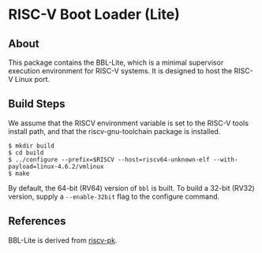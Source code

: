 RISC-V Boot Loader (Lite)
=============================

About
---------

This package contains the BBL-Lite, which is a minimal supervisor execution
environment for RISC-V systems. It is designed to host the RISC-V Linux port.

Build Steps
---------------

We assume that the RISCV environment variable is set to the RISC-V tools
install path, and that the riscv-gnu-toolchain package is installed.

    $ mkdir build
    $ cd build
    $ ../configure --prefix=$RISCV --host=riscv64-unknown-elf --with-payload=linux-4.6.2/vmlinux
    $ make

By default, the 64-bit (RV64) version of `bbl` is built.  To build a 32-bit
(RV32) version, supply a `--enable-32bit` flag to the configure command.

References
---------------

BBL-Lite is derived from [riscv-pk](https://github.com/riscv/riscv-pk/).

